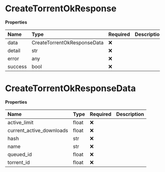 # CreateTorrentOkResponse

**Properties**

| Name    | Type                        | Required | Description |
| :------ | :-------------------------- | :------- | :---------- |
| data    | CreateTorrentOkResponseData | ❌       |             |
| detail  | str                         | ❌       |             |
| error   | any                         | ❌       |             |
| success | bool                        | ❌       |             |

# CreateTorrentOkResponseData

**Properties**

| Name                     | Type  | Required | Description |
| :----------------------- | :---- | :------- | :---------- |
| active_limit             | float | ❌       |             |
| current_active_downloads | float | ❌       |             |
| hash                     | str   | ❌       |             |
| name                     | str   | ❌       |             |
| queued_id                | float | ❌       |             |
| torrent_id               | float | ❌       |             |
